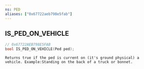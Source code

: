```yaml
---
ns: PED
aliases: ["0x67722aeb798e5fab"]
---
```

## IS_PED_ON_VEHICLE

```c
// 0x67722AEB798E5FAB
bool IS_PED_ON_VEHICLE(Ped ped);
```

```
Returns true if the ped is current on (it's ground physical) a vehicle. Example:Standing on the back of a truck or bonnet.
```
